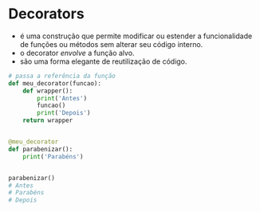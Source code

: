 # Decorators



- é uma construção que permite modificar ou estender a funcionalidade de funções ou métodos sem alterar seu código interno.
- o decorator _envolve_ a função alvo.
- são uma forma elegante de reutilização de código.


```python
# passa a referência da função
def meu_decorator(funcao):
    def wrapper():
        print('Antes')
        funcao()
        print('Depois')
    return wrapper


@meu_decorator
def parabenizar():
    print('Parabéns')


parabenizar()
# Antes
# Parabéns
# Depois
```
